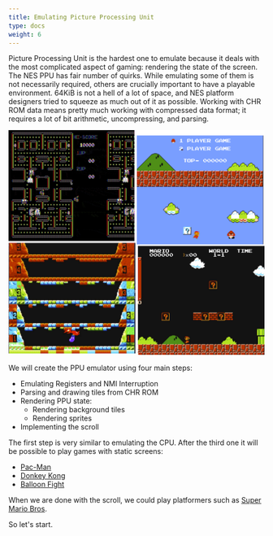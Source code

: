 ```yaml
---
title: Emulating Picture Processing Unit
type: docs
weight: 6
---
```


Picture Processing Unit is the hardest one to emulate because it deals with the most complicated aspect of gaming: rendering the state of the screen. The NES PPU has fair number of quirks. While emulating some of them is not necessarily required, others are crucially important to have a playable environment.
64KiB is not a hell of a lot of space, and NES platform designers tried to squeeze as much out of it as possible. Working with CHR ROM data means pretty much working with compressed data format; it requires a lot of bit arithmetic, uncompressing, and parsing.

![image_1_ppu_failures.png](image_1_ppu_failures.png)

We will create the PPU emulator using four main steps:

* Emulating Registers and NMI Interruption
* Parsing and drawing tiles from CHR ROM
* Rendering PPU state:
  * Rendering background tiles
  * Rendering sprites
* Implementing the scroll

The first step is very similar to emulating the CPU.
After the third one it will be possible to play games with static screens:

* [Pac-Man](https://en.wikipedia.org/wiki/Pac-Man)
* [Donkey Kong](https://en.wikipedia.org/wiki/Donkey_Kong)
* [Balloon Fight](https://en.wikipedia.org/wiki/Balloon_Fight)

When we are done with the scroll, we could play platformers such as [Super Mario Bros](https://en.wikipedia.org/wiki/Super_Mario_Bros).

So let's start.
